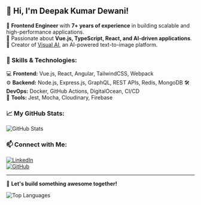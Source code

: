 ## 👋 Hi, I'm Deepak Kumar Dewani!

🔹 **Frontend Engineer** with **7+ years of experience** in building scalable and high-performance applications.  
🔹 Passionate about **Vue.js, TypeScript, React, and AI-driven applications**.  
🔹 Creator of [Visual AI](https://visual-ai.app), an AI-powered text-to-image platform.  

### 🚀 Skills & Technologies:
💻 **Frontend:** Vue.js, React, Angular, TailwindCSS, Webpack  
⚙️ **Backend:** Node.js, Express.js, GraphQL, REST APIs, Redis, MongoDB
🛠️ **DevOps:** Docker, GitHub Actions, DigitalOcean, CI/CD  
🎨 **Tools:** Jest, Mocha, Cloudinary, Firebase  

### 📈 My GitHub Stats:
![GitHub Stats](https://github-readme-stats.vercel.app/api?username=deepakkumardewani&show_icons=true&theme=radical)

### 📫 Connect with Me:
[![LinkedIn](https://img.shields.io/badge/LinkedIn-Deepak-blue?style=flat&logo=linkedin)](https://www.linkedin.com/in/deepakkumardewani/)  
[![GitHub](https://img.shields.io/badge/GitHub-Deepak-black?style=flat&logo=github)](https://github.com/deepakkumardewani)

---
🚀 **Let's build something awesome together!**

![Top Languages](https://github-readme-stats.vercel.app/api/top-langs/?username=deepakkumardewani&layout=compact&theme=radical)
